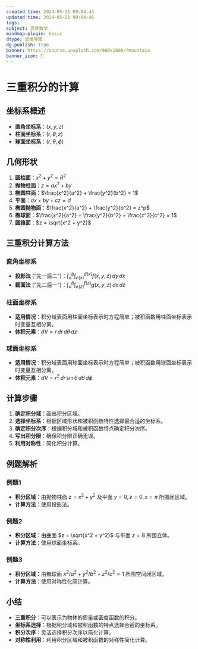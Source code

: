 ```yaml
---
created time: 2024-05-21 09:04:43
updated time: 2024-05-21 09:04:46
tags: 
subject: 高等数学
mindmap-plugin: basic
dtype: 思维导图
dg-publish: true
banner: https://source.unsplash.com/900x1600/?mountain
banner_icon: 👾
---
```


# 三重积分的计算

## 坐标系概述
- **直角坐标系**：$(x, y, z)$
- **柱面坐标系**：$(r, \theta, z)$
- **球面坐标系**：$(r, \theta, \phi)$

## 几何形状
1. **圆柱面**：$x^2 + y^2 = R^2$
2. **抛物柱面**：$z = ax^2 + by$
3. **椭圆柱面**：$\frac{x^2}{a^2} + \frac{y^2}{b^2} = 1$
4. **平面**：$ax + by + cz = d$
5. **椭圆抛物面**：$\frac{x^2}{a^2} + \frac{y^2}{b^2} = z^p$
6. **椭球面**：$\frac{x^2}{a^2} + \frac{y^2}{b^2} + \frac{z^2}{c^2} = 1$
7. **圆锥面**：$z = \sqrt{x^2 + y^2}$

## 三重积分计算方法
### 直角坐标系
- **投影法** ("先一后二")：$\int_{a}^{b} \int_{c(x)}^{d(x)} f(x, y, z) \, dy \, dx$
- **截面法** ("先二后一")：$\int_{a}^{b} \int_{e(z)}^{f(z)} g(x, y, z) \, dx \, dz$

### 柱面坐标系
- **适用情况**：积分域表面用柱面坐标表示时方程简单；被积函数用柱面坐标表示时变量互相分离。
- **体积元素**：$dV = r \, dr \, d\theta \, dz$

### 球面坐标系
- **适用情况**：积分域表面用球面坐标表示时方程简单；被积函数用球面坐标表示时变量互相分离。
- **体积元素**：$dV = r^2 \, dr \, \sin\theta \, d\theta \, d\phi$

## 计算步骤
1. **确定积分域**：画出积分区域。
2. **选择坐标系**：根据区域形状和被积函数特性选择最合适的坐标系。
3. **确定积分次序**：根据积分域和被积函数特点确定积分次序。
4. **写出积分限**：确保积分限正确无误。
5. **利用对称性**：简化积分计算。

## 例题解析
### 例题1
- **积分区域**：由抛物柱面 $z = x^2 + y^2$ 及平面 $y=0, z=0, x=\pi$ 所围闭区域。
- **计算方法**：使用投影法。

### 例题2
- **积分区域**：由曲面 $z = \sqrt{x^2 + y^2}$ 与平面 $z = 8$ 所围立体。
- **计算方法**：使用球面坐标系。

### 例题3
- **积分区域**：由椭球面 $x^2/a^2 + y^2/b^2 + z^2/c^2 = 1$ 所围空间闭区域。
- **计算方法**：使用对称性化简计算。

## 小结
- **三重积分**：可以表示为物体的质量或密度函数的积分。
- **坐标系选择**：根据积分域和被积函数的特点选择合适的坐标系。
- **积分次序**：灵活选择积分次序以简化计算。
- **对称性利用**：利用积分区域和被积函数的对称性简化计算。

